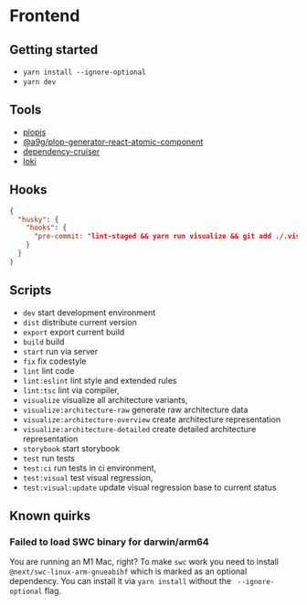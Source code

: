 # Frontend

## Getting started

- `yarn install --ignore-optional`
- `yarn dev`

## Tools

- [plopjs](https://plopjs.com)
- [@a9g/plop-generator-react-atomic-component](https://www.npmjs.com/package/@a9g/plop-generator-react-atomic-component)
- [dependency-cruiser](https://github.com/sverweij/dependency-cruiser)
- [loki](https://storybook.js.org/addons/loki)

## Hooks

```json
{
  "husky": {
    "hooks": {
      "pre-commit: "lint-staged && yarn run visualize && git add ./.visualization/*"
    }
  }
}
```

## Scripts

- `dev` start development environment
- `dist` distribute current version
- `export` export current build
- `build` build
- `start` run via server
- `fix` fix codestyle
- `lint` lint code
- `lint:eslint` lint style and extended rules
- `lint:tsc` lint via compiler,
- `visualize` visualize all architecture variants,
- `visualize:architecture-raw` generate raw architecture data
- `visualize:architecture-overview` create architecture representation
- `visualize:architecture-detailed` create detailed architecture representation
- `storybook` start storybook
- `test` run tests
- `test:ci` run tests in ci environment,
- `test:visual` test visual regression,
- `test:visual:update` update visual regression base to current status

## Known quirks

### Failed to load SWC binary for darwin/arm64

You are running an M1 Mac, right?
To make `swc` work you need to install `@next/swc-linux-arm-gnueabihf` which is marked
as an optional dependency. You can install it via `yarn install` without the
` --ignore-optional` flag.
